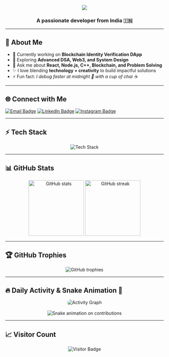 <!-- Typing animation intro -->
<p align="center">
  <img src="https://readme-typing-svg.herokuapp.com?font=Courier+New&size=40&pause=1000&width=800&color=F97316&center=true&vCenter=true&lines=Hi+%F0%9F%91%8B,+I'm+Gourav+Kumar+Bathwal+%F0%9F%87%AE%F0%9F%87%B3;Blockchain+%7C+AI+%7C+Full+Stack+Developer;Passionate+about+building+impactful+tech!">
</p>

<h3 align="center">A passionate developer from India 🇮🇳</h3>

---

## 🌟 **About Me**
- 🔭 Currently working on **Blockchain Identity Verification DApp**  
- 🌱 Exploring **Advanced DSA, Web3, and System Design**  
- 💬 Ask me about **React, Node.js, C++, Blockchain, and Problem Solving**  
- ✨ I love blending **technology + creativity** to build impactful solutions  
- ⚡ Fun fact: _I debug faster at midnight 🌙 with a cup of chai ☕_

---

## 🌐 **Connect with Me**
<p align="left">
  <a href="mailto:bt23btech11008@iith.ac.in"><img src="https://img.shields.io/badge/Email-D14836?style=for-the-badge&logo=gmail&logoColor=white" alt="Email Badge"/></a>
  <a href="https://linkedin.com/in/gourav-kumar-bathwal-16057430a/" target="_blank"><img src="https://img.shields.io/badge/LinkedIn-0077B5?style=for-the-badge&logo=linkedin&logoColor=white" alt="LinkedIn Badge"/></a>
  <a href="https://www.instagram.com/gouravbathwal/" target="_blank"><img src="https://img.shields.io/badge/Instagram-E4405F?style=for-the-badge&logo=instagram&logoColor=white" alt="Instagram Badge"/></a>
</p>

---

## ⚡ **Tech Stack**
<p align="center">
  <img src="https://skillicons.dev/icons?i=cpp,js,ts,react,nodejs,express,mongodb,solidity,html,css,git,github,vscode,figma&perline=7" alt="Tech Stack"/>
</p>

---

## 📊 **GitHub Stats**
<p align="center">
  <img src="https://github-readme-stats.vercel.app/api?username=Mr-Bathwal&show_icons=true&theme=radical" alt="GitHub stats" height="176"/>
  <img src="https://github-readme-streak-stats.herokuapp.com/?user=Mr-Bathwal&theme=radical" alt="GitHub streak" height="176"/>
</p>

---

## 🏆 **GitHub Trophies**
<p align="center">
  <img src="https://github-profile-trophy.vercel.app/?username=Mr-Bathwal&theme=onedark&column=6&margin-w=10&margin-h=10" alt="GitHub trophies"/>
</p>

---

## 🔥 **Daily Activity & Snake Animation 🐍**
<p align="center">
  <img src="https://github-readme-activity-graph.vercel.app/graph?username=Mr-Bathwal&theme=tokyo-night" alt="Activity Graph" style="border-radius: 12px;"/>
  <br/><br/>
  <img src="https://raw.githubusercontent.com/Mr-Bathwal/Mr-Bathwal/output/github-contribution-grid-snake.svg" alt="Snake animation on contributions"/>
</p>

---

## 📈 **Visitor Count**
<p align="center">
  <img src="https://visitor-badge.laobi.icu/badge?page_id=Mr-Bathwal" alt="Visitor Badge"/>
</p>
